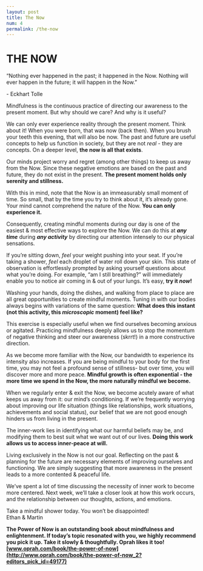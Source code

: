```yaml
---
layout: post
title: The Now
num: 4
permalink: /the-now
---
```


# THE NOW

<p id="quote">“Nothing ever happened in the past; it happened in the Now. Nothing will ever happen in the future; it will happen in the Now.”</p>   
<p id="quote-author">- Eckhart Tolle</p>   



Mindfulness is the continuous practice of directing our awareness to the present moment. But why should we care? And why is it useful?

We can only ever experience reality through the present moment. Think about it! When you were born, that was now (back then). When you brush your teeth this evening, that will also be now. The past and future are useful concepts to help us function in society, but they are not <i>real</i> - they are concepts. On a deeper level, <b>the now is all that exists</b>.

Our minds project worry and regret (among other things) to keep us away from the Now. Since these negative emotions are based on the past and future, they do not exist in the present. <b>The present moment holds only serenity and stillness.</b>

With this in mind, note that the Now is an immeasurably small moment of time. So small, that by the time you try to think about it, it’s already gone. Your mind cannot comprehend the nature of the Now. <b>You can only experience it.</b>

Consequently, creating mindful moments during our day is one of the easiest & most effective ways to explore the Now. We can do this at <b><i>any time</i></b> during <b><i>any activity</i></b> by directing our attention intensely to our physical sensations.

If you’re sitting down, <i>feel</i> your weight pushing into your seat. If you’re taking a shower, <i>feel</i> each droplet of water roll down your skin. This state of observation is effortlessly prompted by asking yourself questions about what you’re doing. For example, “am I still breathing?” will immediately enable you to notice air coming in & out of your lungs. It’s easy, <b>try it <i>now</i>!</b>

Washing your hands, doing the dishes, and walking from place to place are all great opportunities to create mindful moments. Tuning in with our bodies always begins with variations of the same question: <b>What does this instant (not this activity, this <i>microscopic</i> moment) feel like?</b>

This exercise is especially useful when we find ourselves becoming anxious or agitated. Practicing mindfulness deeply allows us to stop the momentum of negative thinking and steer our awareness (skrrt!) in a more constructive direction.

As we become more familiar with the Now, our bandwidth to experience its intensity also increases. If you are being mindful to your body for the first time, you may not feel a profound sense of stillness- but over time, you will discover more and more peace. <b>Mindful growth is often exponential - the more time we spend in the Now, the more naturally mindful we become.</b>

When we regularly enter & exit the Now, we become acutely aware of what keeps us away from it: our mind’s conditioning. If we’re frequently worrying about improving our life situation (things like relationships, work situations, achievements and social status), our belief that we are not good enough hinders us from living in the present.

The inner-work lies in identifying what our harmful beliefs may be, and modifying them to best suit what we want out of our lives. <b>Doing this work allows us to access inner-peace at will.</b>

Living exclusively in the Now is not our goal. Reflecting on the past & planning for the future are necessary elements of improving ourselves and functioning. We are simply suggesting that more awareness in the present leads to a more contented & peaceful life.

We’ve spent a lot of time discussing the necessity of inner work to become more centered. Next week, we’ll take a closer look at how this work occurs, and the relationship between our thoughts, actions, and emotions.

Take a mindful shower today. You won’t be disappointed!  
Ethan & Martin


<b>The Power of Now is an outstanding book about mindfulness and enlightenment. If today’s topic resonated with you, we highly recommend you pick it up. Take it slowly & thoughtfully. Oprah likes it too! 
[www.oprah.com/book/the-power-of-now](http://www.oprah.com/book/the-power-of-now_2?editors_pick_id=49177) </b>

